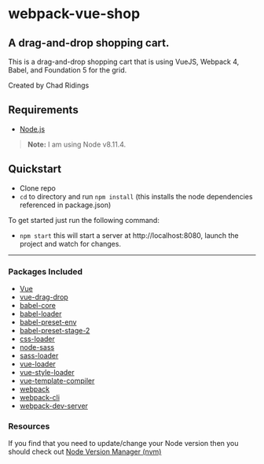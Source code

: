 # webpack-vue-shop
## A drag-and-drop shopping cart.

This is a drag-and-drop shopping cart that is using VueJS, Webpack 4, Babel, and Foundation 5 for the grid.

Created by Chad Ridings

## Requirements

  * [Node.js](http://nodejs.org)

> **Note:** I am using Node v8.11.4.

## Quickstart

  * Clone repo 
  * `cd` to directory and run `npm install` (this installs the node dependencies referenced in package.json)

To get started just run the following command:

* `npm start` this will start a server at http://localhost:8080, launch the project and watch for changes.


---


### Packages Included

* [Vue](https://vuejs.org/)
* [vue-drag-drop](https://www.npmjs.com/package/vue-drag-drop)
* [babel-core](https://www.npmjs.com/package/babel-core)
* [babel-loader](https://www.npmjs.com/package/babel-loader)
* [babel-preset-env](https://www.npmjs.com/package/babel-preset-env)
* [babel-preset-stage-2](https://www.npmjs.com/package/babel-preset-stage-2)
* [css-loader](https://www.npmjs.com/package/css-loader)
* [node-sass](https://www.npmjs.com/package/node-sass)
* [sass-loader](https://www.npmjs.com/package/sass-loader)
* [vue-loader](https://www.npmjs.com/package/vue-loader)
* [vue-style-loader](https://www.npmjs.com/package/vue-style-loader)
* [vue-template-compiler](https://www.npmjs.com/package/vue-template-compiler)
* [webpack](https://www.npmjs.com/package/webpack)
* [webpack-cli](https://www.npmjs.com/package/webpack-cli)
* [webpack-dev-server](https://www.npmjs.com/package/webpack-dev-server)


### Resources

If you find that you need to update/change your Node version then you should check out [Node Version Manager (nvm)](https://github.com/creationix/nvm)